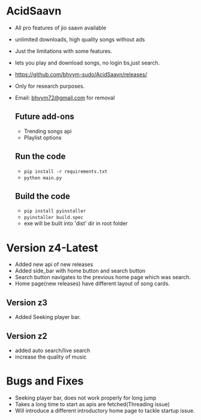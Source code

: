 # AcidSaavn
- All pro features of jio saavn available
-  unlimited downloads, high quality songs without ads

- Just the limitations with some features.

- lets you play and download songs, no login bs,just search.
- https://github.com/bhvym-sudo/AcidSaavn/releases/
- Only for research purposes.
- Email: bhvym72@gmail.com for removal

    ## Future add-ons
    - Trending songs api
    - Playlist options

    ## Run the code
    - `pip install -r requirements.txt`
    - `python main.py`

    ## Build the code
    - `pip install pyinstaller`
    - `pyinstaller build.spec`
    - exe will be built into 'dist' dir in root folder

# Version z4-Latest
- Added new api of new releases
- Added side_bar with home button and search button
- Search button navigates to the previous home page which was search.
- Home page(new releases) have different layout of song cards.

## Version z3
- Added Seeking player bar.

## Version z2
- added auto search/live search
- increase the quality of music

# Bugs and Fixes
- Seeking player bar, does not work properly for long jump
- Takes a long time to start as apis are fetched(Threading issue)
- Will introduce a different introductory home page to tackle startup issue.
  
